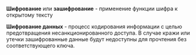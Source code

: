  **Шифрование** или **зашифрование** - применение функции шифра к открытому тексту

**Шифрование данных** - процесс кодирования информации с целью предотвращения несанкционированного доступа. В случае кражи или утечки зашифрованные данные будут недоступны для прочтения без соответствующего ключа.